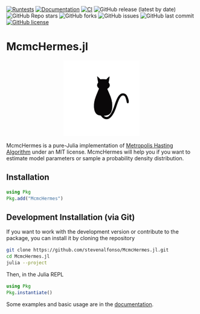 [![Runtests](https://github.com/stevenalfonso/McmcHermes.jl/actions/workflows/Runtests.yml/badge.svg)](https://github.com/stevenalfonso/McmcHermes.jl/actions/workflows/Runtests.yml)
[![Documentation](https://github.com/stevenalfonso/McmcHermes.jl/actions/workflows/documentation.yml/badge.svg)](https://github.com/stevenalfonso/McmcHermes.jl/actions/workflows/documentation.yml)
[![CI](https://github.com/stevenalfonso/McmcHermes.jl/actions/workflows/CI.yml/badge.svg)](https://github.com/stevenalfonso/McmcHermes.jl/actions/workflows/CI.yml)
![GitHub release (latest by date)](https://img.shields.io/github/v/release/stevenalfonso/McmcHermes.jl)
![GitHub Repo stars](https://img.shields.io/github/stars/stevenalfonso/McmcHermes.jl?style=social)
![GitHub forks](https://img.shields.io/github/forks/stevenalfonso/McmcHermes.jl?style=social)
![GitHub issues](https://img.shields.io/github/issues/stevenalfonso/McmcHermes.jl)
![GitHub last commit](https://img.shields.io/github/last-commit/stevenalfonso/McmcHermes.jl)
[![GitHub license](https://img.shields.io/github/license/stevenalfonso/McmcHermes.jl)](https://github.com/stevenalfonso/McmcHermes.jl/blob/master/LICENSE)


# McmcHermes.jl

<div align="center">
<img src="./docs/src/assets/logo.png" alt="logo" width="200"/>
</div>

McmcHermes is a pure-Julia implementation of [Metropolis Hasting Algorithm](https://en.wikipedia.org/wiki/Metropolis–Hastings_algorithm) under an MIT license. McmcHermes will help you if you want to estimate model parameters or sample a probability density distribution.


## Installation

```julia
using Pkg
Pkg.add("McmcHermes")
```

## Development Installation (via Git)

If you want to work with the development version or contribute to the package, you can install it by cloning the repository

```bash
git clone https://github.com/stevenalfonso/McmcHermes.jl.git
cd McmcHermes.jl
julia --project
```

Then, in the Julia REPL

```julia
using Pkg
Pkg.instantiate()
```

Some examples and basic usage are in the [documentation](https://stevenalfonso.github.io/McmcHermes.jl/dev/).